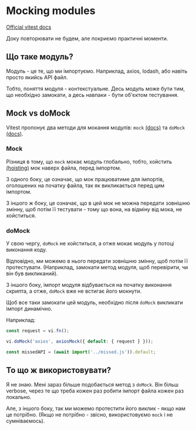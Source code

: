 # Mocking modules

[Official vitest docs](https://vitest.dev/api/vi.html#mock-modules)

Доку повторювати не будем, але покриємо практичні моменти.

## Що таке модуль?

Модуль - це те, що ми імпортуємо. Наприклад, axios, lodash,
або навіть просто якийсь API файл.

Тобто, поняття модуля - контекстуальне. Десь модуль може бути тим, що необхідно замокати,
а десь навпаки - бути об'єктом тестування.

## Mock vs doMock

Vitest пропонує два методи для мокання модулів:
`mock` [(docs)](https://vitest.dev/api/vi.html#vi-mock)
та `doMock` [(docs)](https://vitest.dev/api/vi.html#vi-domock).

### Mock

Різниця в тому, що `mock` мокає модуль глобально, тобто, хойстить [(hoisting)](https://developer.mozilla.org/en-US/docs/Glossary/Hoisting)
мок наверх файла, перед імпортом.

З одного боку, це означає, що мок працюватиме для імпортів, оголошених на початку
файла, так як викликається перед цим імпортом.

З іншого ж боку, це означає, що в цей мок не можна передати зовнішню змінну, щоб
потім її тестувати - тому що вона, на відміну від мока, не хойститься.

### doMock

У свою чергу, `doMock` не хойститься, а отже мокає модуль у потоці виконання коду.

Відповідно, ми можемо в нього передати зовнішню змінну, щоб потім її протестувати.
(Наприклад, замокати метод модуля, щоб перевірити, чи він був викликаний).

З іншого боку, імпорт модуля відбувається на початку виконання скрипта, а отже,
`doMock` вже не встигає його мокнути.

Щоб все таки замокати цей модуль, необхідно після `doMock` викликати імпорт динамічно.

Наприклад:

```javascript
const request = vi.fn();

vi.doMock('axios', axiosMock({ default: { request } }));

const missedAPI = (await import('../missed.js')).default;
```

## То що ж використовувати?

Я не знаю. Мені зараз більше подобається метод з `doMock`. Він більш verbose,
через те що треба кожен раз робити імпорт файла кожен раз локально.

Але, з іншого боку, так ми можемо протестити його виклик - якщо нам це потрібно.
(Якщо не потрібно - звісно, використовуємо `mock` і не сумніваємось).
